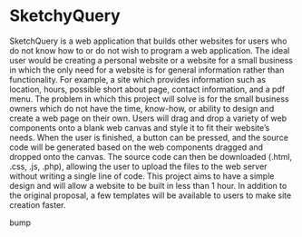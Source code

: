 # SketchyQuery #

SketchQuery is a web application that builds other websites for users who do not know how to or do not wish to program a web application. The ideal user would be creating a personal website or a website for a small business in which the only need for a website is for general information rather than functionality. For example, a site which provides information such as location, hours, possible short about page, contact information, and a pdf menu. The problem in which this project will solve is for the small business owners which do not have the time, know-how, or ability to design and create a web page on their own. Users will drag and drop a variety of web components onto a blank web canvas and style it to fit their website’s needs. When the user is finished, a button can be pressed, and the source code will be generated based on the web components dragged and dropped onto the canvas. The source code can then be downloaded (.html, .css, .js, .php), allowing the user to upload the files to the web server without writing a single line of code. This project aims to have a simple design and will allow a website to be built in less than 1 hour. In addition to the original proposal, a few templates will be available to users to make site creation faster.

bump
